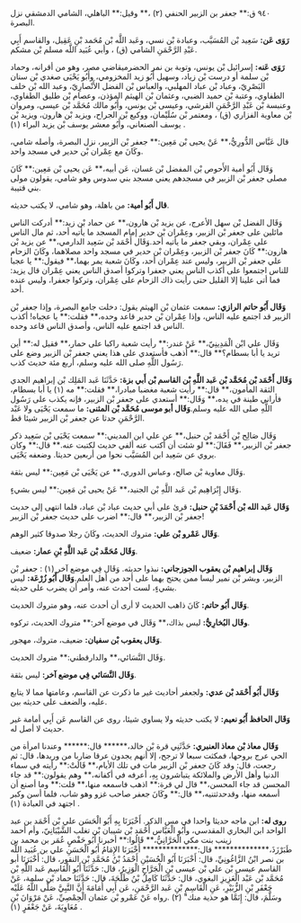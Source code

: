 ٩٤٠ ق:** جعفر بن الزبير الحنفي (٢) ،** وقيل:** الباهلي، الشامي الدمشقي نزل البصرة.

**رَوَى عَن:** سَعِيد بْن المُسَيَّب، وعبادة بْن نسي، وعَبد اللَّه بْن مُحَمد بْنِ عَقِيل، والقاسم أَبِي عَبْدِ الرَّحْمَنِ الشامي (ق) ، وأبي عُبَيد اللَّه مسلم بْن مشكم.

**رَوَى عَنه:** إسرائيل بْن يونس، وتوبة بن نمر الحضرميقاضي مصر، وهو من أقرانه، وحماد بْن سلمة أو درست بْن زياد، وسهيل أَبُو زيد المخزومي، وأَبُو يَحْيَى صغدي بْن سنان البَصْرِيّ، وعباد بْن عباد المهلبي، والعباس بْن الفضل الأَنْصارِيّ، وعبد الله بْن خلف الطفاوي، وعتبة بْن حميد الضبي، وعثمان بْن الهيثم المؤذن، وعصام بْن طليق الطفاوي، وعنبسة بْن عَبْدِ الرَّحْمَنِ القرشي، وعيسى بْن يونس، وأَبُو مالك مُحَمَّد بْن عيسى، ومروان بْن معاوية الفزاري (ق) ، ومعتمر بْن سُلَيْمان، ووكيع بْن الجراح، ويزيد بْن هارون، ويزيد بْن يوسف الصنعاني، وأَبُو معشر يوسف بْن يزيد البراء (١) .

قال عَبَّاس الدُّورِيُّ،** عَنْ يحيى بْن مَعِين:** جعفر بْن الزبير، نزل البصرة، وأصله شامي، وكَانَ مع عِمْران بْن حدير في مسجد واحد.

وَقَال أَبُو أمية الأَحوص بْن المفضل بْن غسان، عَن أبيه،** عَن يحيى بْن مَعِين:** كَانَ مصلى جعفر بْن الزبير في مسجدهم يعني مسجد بني سدوس وهو شامي، يقولون مولى بني قتيبة.

**قال أَبُو أمية:** من باهلة، وهو شامي، لا يكتب حديثه.

وَقَال الفضل بْن سهل الأعرج، عن يزيد بْن هارون،** عن حماد بْن زيد:** أدركت الناس مائلين على جعفر بْن الزبير، وعِمْران بْن حدير إمام المسجد ما يأتيه أحد، ثم مال الناس على عِمْران، وبقي جعفر ما يأتيه أحد.وَقَال أَحْمَد بْن سَعِيد الدارمي،** عن يزيد بْن هارون:** كَانَ جعفر بْن الزبير، وعِمْران بْن حدير في مسجد واحد مصلاهما، وكَانَ الزحام علي جعفر بْن الزبير، وليس عند عِمْران أحد، وكَانَ شعبة يمر بهما،** فيقول:** يا عجبا للناس اجتمعوا على أكذب الناس يعني جعفرا وتركوا أصدق الناس يعني عِمْران قال يزيد: فما أتى علينا إلا القليل حتى رأيت ذاك الزحام على عِمْران، وتركوا جعفرا، وليس عنده أحد.

**وَقَال أَبُو حاتم الرازي:** سمعت عثمان بْن الهيثم يقول: دخلت جامع البصرة، وإذا جعفر بْن الزبير قد اجتمع عليه الناس، وإذا عِمْران بْن حدير قاعد وحده،** فقلت:** يا عجباه! أكذب الناس قد اجتمع عليه الناس، وأصدق الناس قاعد وحده.

وَقَال علي ابْن الْمَدِينِيّ،** عَنْ غندر:** رأيت شعبة راكبا على حمار،** فقيل له:** أين تريد يا أبا بسطام؟** قال:** أذهب فأستعدي على هذا يعني جعفر بْن الزبير وضع على رَسُول اللَّهِ صلى الله عليه وسلم، أربع مئة حديث كذب.

**وَقَال أَحْمَد بْن مُحَمَّد بْن عَبد اللَّهِ بْن القاسم بْن أَبي بزة:** حَدَّثَنَا عَبد المَلِك بْن إبراهيم الجدي الثقة المأمون،** قال:** رأيت شعبة مغضبا مبادرا،** فقلت:** مه (١) يا أبا بسطام، فأراني طينة في يده،** وَقَال:** أستعدي على جعفر بْن الزبير، فإنه يكذب على رَسُول اللَّهِ صلى الله عليه وسلم.**وَقَال أبو موسى مُحَمَّد بْن المثنى:** ما سمعت يَحْيَى ولا عَبْد الرَّحْمَنِ حدثا عن جعفر بْن الزبير شيئا قط.

وَقَال صَالِح بْن أَحْمَد بْن حنبل،** عن علي ابن المديني:** سمعت يَحْيَى بْن سَعِيد ذكر جعفر بْن الزبير،** فَقَالَ:** لو شئت أن أكتب عنه ألفي حديث لكتبت عنه.** قال:** وكان يروي عن سَعِيد ابن المُسَيَّب نحوا من أربعين حديثا. وضعفه يَحْيَى.

وَقَال معاوية بْن صالح، وعباس الدوري،** عن يَحْيَى بْن مَعِين:** ليس بثقة.

وَقَال إِبْرَاهِيم بْن عَبد اللَّهِ بْن الجنيد،** عَنْ يحيى بْن مَعِين:** ليس بشيءٍ.

**وَقَال عَبد الله بْن أَحْمَدَ بْنِ حنبل:** قرئ على أبي حديث عباد بْن عباد، فلما انتهى إلى حديث جعفر بْن الزبير،** قال:** اضرب على حديث جعفر بْن الزبير!

**وَقَال عَمْرو بْن علي:** متروك الحديث، وكَانَ رجلا صدوقا كثير الوهم.

**وَقَال مُحَمَّد بْن عَبد اللَّهِ بْنِ عمار:** ضعيف.

**وَقَال إبراهيم بْن يعقوب الجوزجاني:** نبذوا حديثه. وَقَال فِي موضع آخر (١) : جعفر بْن الزبير، وبشر بْن نمير ليسا ممن يحتج بهما على أحد من أهل العلم.**وَقَال أَبُو زُرْعَة:** ليس بشيءٍ، لست أحدث عنه، وأمر أن يضرب على حديثه.

**وَقَال أَبُو حاتم:** كَانَ ذاهب الحديث لا أرى أن أحدث عنه، وهو متروك الحديث.

**وقَال البُخارِيُّ:** ليس بذاك،** وَقَال في موضع آخر:** متروك الحديث، تركوه.

**وَقَال يعقوب بْن سفيان:** ضعيف، متروك، مهجور.

وَقَال النَّسَائي،** والدارقطني:** متروك الحديث.

**وَقَال النَّسَائي فِي موضع آخر:** ليس بثقة.

**وَقَال أَبُو أَحْمَد بْن عدي:** ولجعفر أحاديث غير ما ذكرت عن القاسم، وعامتها مما لا يتابع عليه، والضعف على حديثه بين.

**وَقَال الحافظ أَبُو نعيم:** لا يكتب حديثه ولا يساوي شيئا، روى عن القاسم عَن أَبِي أمامة غير حديث لا أصل له.

**وَقَال معاذ بْن معاذ العنبري:** حَدَّثَنِي قرة بْن خالد،****** قال:****** وعندنا امرأة من الحي عرج بروحها، فمكثت سبعا لا ترجح، إلا أنهم يجدون عرقا ضاربا من وريدها، قال: ثم رجعت، قال: وقد كَانَ جعفر بْن الزبير مات في تلك الأيام،** قَالَتْ:** رأيته في سماء الدنيا وأهل الأرض والملائكة يتباشرون بِهِ، أعرفه في أكفانه،** وهم يقولون:** قد جاء المحسن قد جاء المحسن،** قال لي قرة:** اذهب فاسمعه منها،** قلت:** وما أصنع أن أسمعه منها، وقدحدثتنيه،** قال:** وكَانَ جعفر صاحب غزو وهو شاب، فلما أسن وكبر اجتهد في العبادة (١) .

**روى له:** ابن ماجه حديثا واحدا في مس الذكر. أَخْبَرَنَا بِهِ أَبُو الْحَسَن علي بْن أَحْمَد بن عبد الواحد ابن البخاري المقدسي، وأَبُو الْعَبَّاس أَحْمَد بْن شيبان بْن تغلب الشَّيْبَانِيّ، وأم أحمد زينب بنت مكي الْحَرَّانِيُّ،** قَالُوا:** أخبرنا أَبُو حَفْصٍ عُمَر بن محمد بن طَبَرْزَذَ،************** قال:************** أَخْبَرَنَا الإِمَامُ أَبُو الْحَسَنِ علي بن عُبَيد اللَّه بن نصر ابْنُ الزَّاغُونِيِّ، قال: أَخْبَرَنَا أَبُو الْحُسَيْنِ أَحْمَدُ بْنُ مُحَمَّدِ بْنِ النقور، قال: أَخْبَرَنَا أبو القاسم عيسى بْن علي بْن عيسى بْنِ الْجَرَّاحِ الْوَزِيرُ، قال: حَدَّثَنَا أَبُو الْقَاسِم عَبد اللَّهِ بْن مُحَمَّد بْن عَبْد الْعَزِيزِ البغوي، قال: حَدَّثَنَا كَامِلُ بْنُ طَلْحَةَ، قال: حَدَّثَنَا حماد بْن سلمة، عَنْ جَعْفَرِ بْنِ الزُّبَيْرِ، عَنِ الْقَاسِمِ بْنِ عَبد الرَّحْمَنِ، عَن أَبِي أُمَامَةَ أَنَّ النَّبِيَّ صَلَّى اللَّهُ عَلَيْه وسَلَّمَ، قال: إِنَمَّا هو حذية منك" (٢) .رواه عَنْ عَمْرو بْن عثمان الْحِمْصِيِّ، عَنْ مَرْوَانَ بْنِ مُعَاوِيَةَ، عَنْ جَعْفَرٍ (١) .